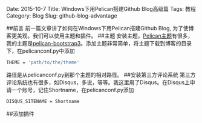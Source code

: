 Date: 2015-10-7
Title: Windows下用Pelican搭建Github Blog高级篇
Tags: 教程
Category: Blog
Slug: github-blog-advantage

##前言
前一篇文章讲了如何在Windows下用Pelican搭建Github Blog, 为了使博客更美观，我们可以使用主题和插件。
##主题
安装主题，[Pelican主题](http://www.pelicanthemes.com/ "")有很多，我的主题是[pelican-bootstrap3](https://github.com/DandyDev/pelican-bootstrap3)。添加主题非常简单，将主题下载到博客的目录下，在pelicanconf.py中添加
```bash
THEME = 'path/to/the/theme'
```
路径是从pelicanconf.py到那个主题的相对路径。
##安装第三方评论系统
第三方评论系统也有很多，如Disqus，多说，等等。我这里用了Disqus。在Disqus上申请一个账号，记住Shortname，在pelicanconf.py添加
```bash
DISQUS_SITENAME = Shortname
```

##添加插件

